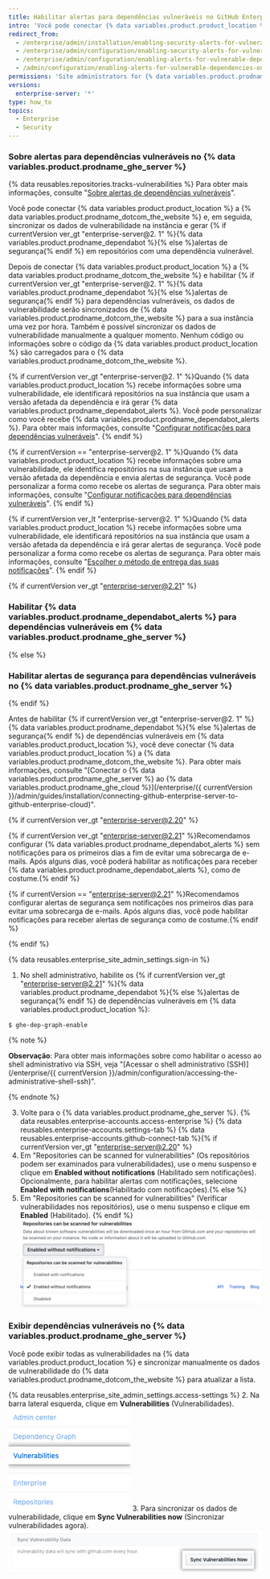```yaml
---
title: Habilitar alertas para dependências vulneráveis no GitHub Enterprise Server
intro: 'Você pode conectar {% data variables.product.product_location %} a {% data variables.product.prodname_ghe_cloud %} e habilitar {% if currentVersion ver_gt "enterprise-server@2. 1" %}{% data variables.product.prodname_dependabot %}{% else %}alertas de segurança{% endif %} para dependências vulneráveis nos repositórios na sua instância.'
redirect_from:
  - /enterprise/admin/installation/enabling-security-alerts-for-vulnerable-dependencies-on-github-enterprise-server
  - /enterprise/admin/configuration/enabling-security-alerts-for-vulnerable-dependencies-on-github-enterprise-server
  - /enterprise/admin/configuration/enabling-alerts-for-vulnerable-dependencies-on-github-enterprise-server
  - /admin/configuration/enabling-alerts-for-vulnerable-dependencies-on-github-enterprise-server
permissions: 'Site administrators for {% data variables.product.prodname_ghe_server %} who are also owners of the connected {% data variables.product.prodname_ghe_cloud %} organization or enterprise account can enable {% if currentVersion ver_gt "enterprise-server@2.21" %}{% data variables.product.prodname_dependabot %}{% else %}security{% endif %} alerts for vulnerable dependencies on {% data variables.product.prodname_ghe_server %}.'
versions:
  enterprise-server: '*'
type: how_to
topics:
  - Enterprise
  - Security
---
```


### Sobre alertas para dependências vulneráveis no {% data variables.product.prodname_ghe_server %}

{% data reusables.repositories.tracks-vulnerabilities %} Para obter mais informações, consulte "[Sobre alertas de dependências vulneráveis](/github/managing-security-vulnerabilities/about-alerts-for-vulnerable-dependencies)".

Você pode conectar {% data variables.product.product_location %} a {% data variables.product.prodname_dotcom_the_website %} e, em seguida, sincronizar os dados de vulnerabilidade na instância e gerar {% if currentVersion ver_gt "enterprise-server@2. 1" %}{% data variables.product.prodname_dependabot %}{% else %}alertas de segurança{% endif %} em repositórios com uma dependência vulnerável.

Depois de conectar {% data variables.product.product_location %} a {% data variables.product.prodname_dotcom_the_website %} e habilitar {% if currentVersion ver_gt "enterprise-server@2. 1" %}{% data variables.product.prodname_dependabot %}{% else %}alertas de segurança{% endif %} para dependências vulneráveis, os dados de vulnerabilidade serão sincronizados de {% data variables.product.prodname_dotcom_the_website %} para a sua instância uma vez por hora. Também é possível sincronizar os dados de vulnerabilidade manualmente a qualquer momento. Nenhum código ou informações sobre o código da {% data variables.product.product_location %} são carregados para o {% data variables.product.prodname_dotcom_the_website %}.

{% if currentVersion ver_gt "enterprise-server@2. 1" %}Quando {% data variables.product.product_location %} recebe informações sobre uma vulnerabilidade, ele identificará repositórios na sua instância que usam a versão afetada da dependência e irá gerar {% data variables.product.prodname_dependabot_alerts %}. Você pode personalizar como você recebe {% data variables.product.prodname_dependabot_alerts %}. Para obter mais informações, consulte "[Configurar notificações para dependências vulneráveis](/github/managing-security-vulnerabilities/configuring-notifications-for-vulnerable-dependencies/#configuring-notifications-for-dependabot-alerts)".
{% endif %}

{% if currentVersion == "enterprise-server@2. 1" %}Quando {% data variables.product.product_location %} recebe informações sobre uma vulnerabilidade, ele identifica repositórios na sua instância que usam a versão afetada da dependência e envia alertas de segurança. Você pode personalizar a forma como recebe os alertas de segurança. Para obter mais informações, consulte "[Configurar notificações para dependências vulneráveis](/github/managing-security-vulnerabilities/configuring-notifications-for-vulnerable-dependencies/#configuring-notifications-for-security-alerts)".
{% endif %}

{% if currentVersion ver_lt "enterprise-server@2. 1" %}Quando {% data variables.product.product_location %} recebe informações sobre uma vulnerabilidade, ele identificará repositórios na sua instância que usam a versão afetada da dependência e irá gerar alertas de segurança. Você pode personalizar a forma como recebe os alertas de segurança. Para obter mais informações, consulte "[Escolher o método de entrega das suas notificações](/github/receiving-notifications-about-activity-on-github/choosing-the-delivery-method-for-your-notifications#choosing-the-delivery-method-for-security-alerts-for-vulnerable-dependencies)".
{% endif %}

{% if currentVersion ver_gt "enterprise-server@2.21" %}
### Habilitar {% data variables.product.prodname_dependabot_alerts %} para dependências vulneráveis em {% data variables.product.prodname_ghe_server %}
{% else %}
### Habilitar alertas de segurança para dependências vulneráveis no {% data variables.product.prodname_ghe_server %}
{% endif %}

Antes de habilitar {% if currentVersion ver_gt "enterprise-server@2. 1" %}{% data variables.product.prodname_dependabot %}{% else %}alertas de segurança{% endif %} de dependências vulneráveis em {% data variables.product.product_location %}, você deve conectar {% data variables.product.product_location %} a {% data variables.product.prodname_dotcom_the_website %}. Para obter mais informações, consulte "[Conectar o {% data variables.product.prodname_ghe_server %} ao {% data variables.product.prodname_ghe_cloud %}](/enterprise/{{ currentVersion }}/admin/guides/installation/connecting-github-enterprise-server-to-github-enterprise-cloud)".

{% if currentVersion ver_gt "enterprise-server@2.20" %}

{% if currentVersion ver_gt "enterprise-server@2.21" %}Recomendamos configurar {% data variables.product.prodname_dependabot_alerts %} sem notificações para os primeiros dias a fim de evitar uma sobrecarga de e-mails. Após alguns dias, você poderá habilitar as notificações para receber {% data variables.product.prodname_dependabot_alerts %}, como de costume.{% endif %}

{% if currentVersion == "enterprise-server@2.21" %}Recomendamos configurar alertas de segurança sem notificações nos primeiros dias para evitar uma sobrecarga de e-mails. Após alguns dias, você pode habilitar notificações para receber alertas de segurança como de costume.{% endif %}

{% endif %}

{% data reusables.enterprise_site_admin_settings.sign-in %}

1. No shell administrativo, habilite os {% if currentVersion ver_gt "enterprise-server@2.21" %}{% data variables.product.prodname_dependabot %}{% else %}alertas de segurança{% endif %} de dependências vulneráveis em {% data variables.product.product_location %}:

 ``` shell
$ ghe-dep-graph-enable
```
   {% note %}

   **Observação**: Para obter mais informações sobre como habilitar o acesso ao shell administrativo via SSH, veja "[Acessar o shell administrativo (SSH)](/enterprise/{{ currentVersion }}/admin/configuration/accessing-the-administrative-shell-ssh)".

   {% endnote %}

3. Volte para o {% data variables.product.prodname_ghe_server %}.
{% data reusables.enterprise-accounts.access-enterprise %}
{% data reusables.enterprise-accounts.settings-tab %}
{% data reusables.enterprise-accounts.github-connect-tab %}{% if currentVersion ver_gt "enterprise-server@2.20" %}
5. Em "Repositories can be scanned for vulnerabilities" (Os repositórios podem ser examinados para vulnerabilidades), use o menu suspenso e clique em **Enabled without notifications** (Habilitado sem notificações). Opcionalmente, para habilitar alertas com notificações, selecione **Enabled with notifications**(Habilitado com notificações).{% else %}
5. Em "Repositories can be scanned for vulnerabilities" (Verificar vulnerabilidades nos repositórios), use o menu suspenso e clique em **Enabled** (Habilitado).
{% endif %}
   ![Menu suspenso para habilitar a verificação vulnerabilidades nos repositórios](/assets/images/enterprise/site-admin-settings/enable-vulnerability-scanning-in-repositories.png)

### Exibir dependências vulneráveis no {% data variables.product.prodname_ghe_server %}

Você pode exibir todas as vulnerabilidades na {% data variables.product.product_location %} e sincronizar manualmente os dados de vulnerabilidade do {% data variables.product.prodname_dotcom_the_website %} para atualizar a lista.

{% data reusables.enterprise_site_admin_settings.access-settings %}
2. Na barra lateral esquerda, clique em **Vulnerabilities** (Vulnerabilidades). ![Guia Vulnerabilities (Vulnerabilidades) na barra lateral de administração do site](/assets/images/enterprise/business-accounts/vulnerabilities-tab.png)
3. Para sincronizar os dados de vulnerabilidade, clique em **Sync Vulnerabilities now** (Sincronizar vulnerabilidades agora). ![Botão Sync Vulnerabilities now (Sincronizar vulnerabilidades agora)](/assets/images/enterprise/site-admin-settings/sync-vulnerabilities-button.png)
